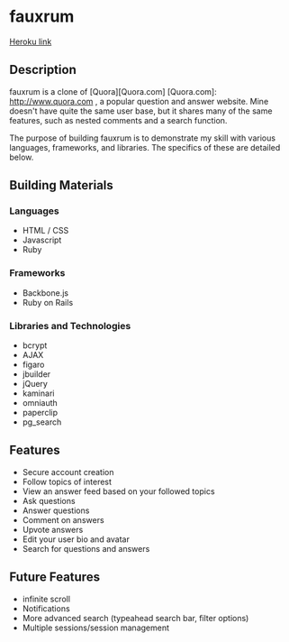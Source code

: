 # fauxrum

[Heroku link][heroku]

[heroku]: http://flux-capacitr.herokuapp.com

## Description

fauxrum is a clone of [Quora][Quora.com]
[Quora.com]: http://www.quora.com
, a popular question and answer website. Mine doesn't have quite the same user base, but it shares many of the same features, such as nested comments and a search function.

The purpose of building fauxrum is to demonstrate my skill with various languages, frameworks, and libraries. The specifics of these are detailed below.

## Building Materials

### Languages

  * HTML / CSS
  * Javascript
  * Ruby

### Frameworks

  * Backbone.js
  * Ruby on Rails

### Libraries and Technologies

  * bcrypt
  * AJAX
  * figaro
  * jbuilder
  * jQuery
  * kaminari
  * omniauth
  * paperclip
  * pg_search


## Features

  * Secure account creation
  * Follow topics of interest
  * View an answer feed based on your followed topics
  * Ask questions
  * Answer questions
  * Comment on answers
  * Upvote answers
  * Edit your user bio and avatar
  * Search for questions and answers


## Future Features

  * infinite scroll
  * Notifications
  * More advanced search (typeahead search bar, filter options)
  * Multiple sessions/session management
